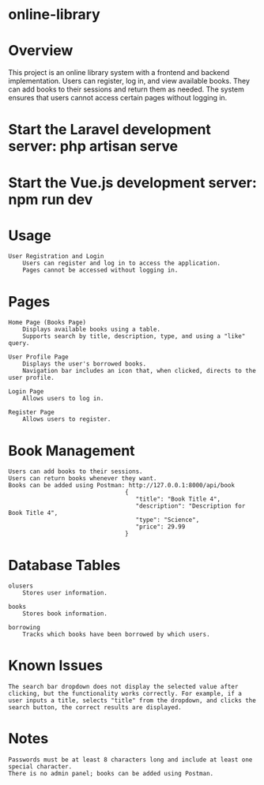 # online-library

# Overview

This project is an online library system with a frontend and backend implementation. Users can register, log in, and view available books. They can add books to their sessions and return them as needed. The system ensures that users cannot access certain pages without logging in.

# Start the Laravel development server: php artisan serve
# Start the Vue.js development server: npm run dev

# Usage

    User Registration and Login
        Users can register and log in to access the application.
        Pages cannot be accessed without logging in.

# Pages

    Home Page (Books Page)
        Displays available books using a table.
        Supports search by title, description, type, and using a "like" query.

    User Profile Page
        Displays the user's borrowed books.
        Navigation bar includes an icon that, when clicked, directs to the user profile.

    Login Page
        Allows users to log in.

    Register Page
        Allows users to register.

# Book Management

    Users can add books to their sessions.
    Users can return books whenever they want.
    Books can be added using Postman: http://127.0.0.1:8000/api/book
                                     {
                                        "title": "Book Title 4",
                                        "description": "Description for Book Title 4",
                                        "type": "Science",
                                        "price": 29.99
                                     }

# Database Tables

    olusers
        Stores user information.

    books
        Stores book information.

    borrowing
        Tracks which books have been borrowed by which users.

# Known Issues

    The search bar dropdown does not display the selected value after clicking, but the functionality works correctly. For example, if a user inputs a title, selects "title" from the dropdown, and clicks the search button, the correct results are displayed.

# Notes

    Passwords must be at least 8 characters long and include at least one special character.
    There is no admin panel; books can be added using Postman.